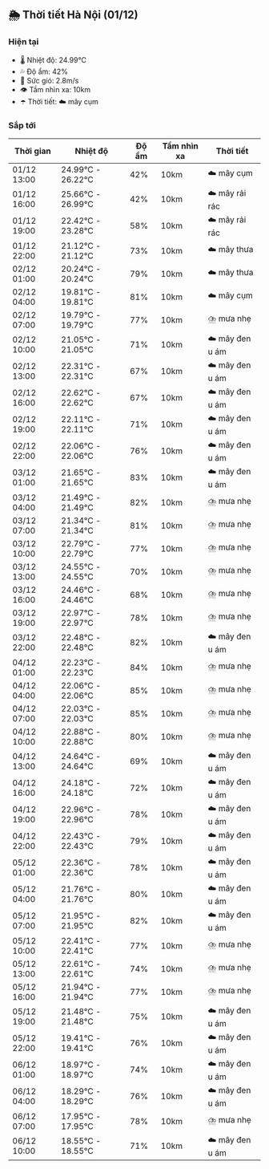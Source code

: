 ## 🌦️ Thời tiết Hà Nội (01/12)

### Hiện tại

- 🌡️ Nhiệt độ: 24.99℃
- 💦 Độ ẩm: 42%
- 💨 Sức gió: 2.8m/s
- 👁️ Tầm nhìn xa: 10km
- ☂️ Thời tiết: ☁️ mây cụm

### Sắp tới

| Thời gian | Nhiệt độ | Độ ẩm | Tầm nhìn xa | Thời tiết |
| --- | --- | --- | --- | --- |
| 01/12 13:00 | 24.99℃ - 26.22℃ | 42% | 10km | ☁️ mây cụm |
| 01/12 16:00 | 25.66℃ - 26.99℃ | 42% | 10km | ☁️ mây rải rác |
| 01/12 19:00 | 22.42℃ - 23.28℃ | 58% | 10km | ☁️ mây rải rác |
| 01/12 22:00 | 21.12℃ - 21.12℃ | 73% | 10km | ☁️ mây thưa |
| 02/12 01:00 | 20.24℃ - 20.24℃ | 79% | 10km | ☁️ mây thưa |
| 02/12 04:00 | 19.81℃ - 19.81℃ | 81% | 10km | ☁️ mây cụm |
| 02/12 07:00 | 19.79℃ - 19.79℃ | 77% | 10km | ⛈️ mưa nhẹ |
| 02/12 10:00 | 21.05℃ - 21.05℃ | 71% | 10km | ☁️ mây đen u ám |
| 02/12 13:00 | 22.31℃ - 22.31℃ | 67% | 10km | ☁️ mây đen u ám |
| 02/12 16:00 | 22.62℃ - 22.62℃ | 67% | 10km | ☁️ mây đen u ám |
| 02/12 19:00 | 22.11℃ - 22.11℃ | 71% | 10km | ☁️ mây đen u ám |
| 02/12 22:00 | 22.06℃ - 22.06℃ | 76% | 10km | ☁️ mây đen u ám |
| 03/12 01:00 | 21.65℃ - 21.65℃ | 83% | 10km | ☁️ mây đen u ám |
| 03/12 04:00 | 21.49℃ - 21.49℃ | 82% | 10km | ⛈️ mưa nhẹ |
| 03/12 07:00 | 21.34℃ - 21.34℃ | 81% | 10km | ⛈️ mưa nhẹ |
| 03/12 10:00 | 22.79℃ - 22.79℃ | 77% | 10km | ⛈️ mưa nhẹ |
| 03/12 13:00 | 24.55℃ - 24.55℃ | 70% | 10km | ⛈️ mưa nhẹ |
| 03/12 16:00 | 24.46℃ - 24.46℃ | 68% | 10km | ⛈️ mưa nhẹ |
| 03/12 19:00 | 22.97℃ - 22.97℃ | 78% | 10km | ⛈️ mưa nhẹ |
| 03/12 22:00 | 22.48℃ - 22.48℃ | 82% | 10km | ☁️ mây đen u ám |
| 04/12 01:00 | 22.23℃ - 22.23℃ | 84% | 10km | ⛈️ mưa nhẹ |
| 04/12 04:00 | 22.06℃ - 22.06℃ | 85% | 10km | ⛈️ mưa nhẹ |
| 04/12 07:00 | 22.03℃ - 22.03℃ | 85% | 10km | ⛈️ mưa nhẹ |
| 04/12 10:00 | 22.88℃ - 22.88℃ | 80% | 10km | ⛈️ mưa nhẹ |
| 04/12 13:00 | 24.64℃ - 24.64℃ | 69% | 10km | ☁️ mây đen u ám |
| 04/12 16:00 | 24.18℃ - 24.18℃ | 72% | 10km | ☁️ mây đen u ám |
| 04/12 19:00 | 22.96℃ - 22.96℃ | 78% | 10km | ☁️ mây đen u ám |
| 04/12 22:00 | 22.43℃ - 22.43℃ | 79% | 10km | ☁️ mây đen u ám |
| 05/12 01:00 | 22.36℃ - 22.36℃ | 78% | 10km | ☁️ mây đen u ám |
| 05/12 04:00 | 21.76℃ - 21.76℃ | 80% | 10km | ☁️ mây đen u ám |
| 05/12 07:00 | 21.95℃ - 21.95℃ | 82% | 10km | ☁️ mây đen u ám |
| 05/12 10:00 | 22.41℃ - 22.41℃ | 77% | 10km | ⛈️ mưa nhẹ |
| 05/12 13:00 | 22.61℃ - 22.61℃ | 74% | 10km | ⛈️ mưa nhẹ |
| 05/12 16:00 | 21.94℃ - 21.94℃ | 77% | 10km | ⛈️ mưa nhẹ |
| 05/12 19:00 | 21.48℃ - 21.48℃ | 75% | 10km | ☁️ mây đen u ám |
| 05/12 22:00 | 19.41℃ - 19.41℃ | 76% | 10km | ☁️ mây đen u ám |
| 06/12 01:00 | 18.97℃ - 18.97℃ | 74% | 10km | ☁️ mây đen u ám |
| 06/12 04:00 | 18.29℃ - 18.29℃ | 76% | 10km | ☁️ mây đen u ám |
| 06/12 07:00 | 17.95℃ - 17.95℃ | 78% | 10km | ⛈️ mưa nhẹ |
| 06/12 10:00 | 18.55℃ - 18.55℃ | 71% | 10km | ☁️ mây đen u ám |
